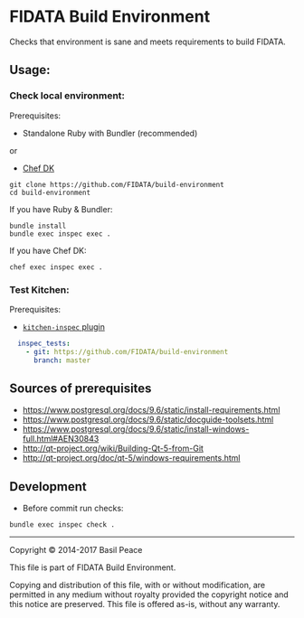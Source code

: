 # FIDATA Build Environment

Checks that environment is sane and meets requirements to build FIDATA.

## Usage:

### Check local environment:

Prerequisites:
*	Standalone Ruby with Bundler (recommended)

or

*	[Chef DK](https://downloads.chef.io/chefdk)

```
git clone https://github.com/FIDATA/build-environment
cd build-environment
```

If you have Ruby & Bundler:
```
bundle install
bundle exec inspec exec .
```
If you have Chef DK:
```
chef exec inspec exec .
```

### Test Kitchen:

Prerequisites:
*	[`kitchen-inspec` plugin](https://github.com/chef/kitchen-inspec)

```yaml
  inspec_tests:
    - git: https://github.com/FIDATA/build-environment
      branch: master
```


## Sources of prerequisites
*	https://www.postgresql.org/docs/9.6/static/install-requirements.html
*	https://www.postgresql.org/docs/9.6/static/docguide-toolsets.html
*	https://www.postgresql.org/docs/9.6/static/install-windows-full.html#AEN30843
*	http://qt-project.org/wiki/Building-Qt-5-from-Git
*	http://qt-project.org/doc/qt-5/windows-requirements.html


## Development
*	Before commit run checks:
```
bundle exec inspec check .
```


------------------------------------------------------------------------
Copyright © 2014-2017  Basil Peace

This file is part of FIDATA Build Environment.

Copying and distribution of this file, with or without modification,
are permitted in any medium without royalty provided the copyright
notice and this notice are preserved.  This file is offered as-is,
without any warranty.
